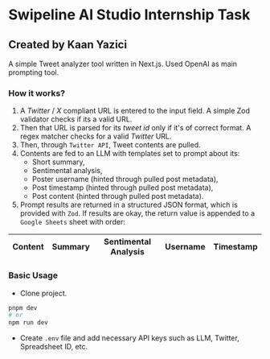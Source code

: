# Swipeline AI Studio Internship Task

## Created by Kaan Yazici

A simple Tweet analyzer tool written in Next.js. Used OpenAI as main prompting tool.

### How it works?
1. A *Twitter* / *X* compliant URL is entered to the input field. A simple Zod validator checks if its a valid URL. 
2. Then that URL is parsed for its *tweet id* only if it's of correct format. A regex matcher checks for a valid 
*Twitter* URL.
3. Then, through `Twitter API`, Tweet contents are pulled.
4. Contents are fed to an LLM with templates set to prompt about its:
   - Short summary,
   - Sentimental analysis,
   - Poster username (hinted through pulled post metadata),
   - Post timestamp (hinted through pulled post metadata),
   - Post content (hinted through pulled post metadata).
5. Prompt results are returned in a structured JSON format, which is provided with `Zod`. If results are okay, the 
return value is appended to a `Google Sheets` sheet with order:

| Content | Summary | Sentimental Analysis | Username | Timestamp         |
|---------|---------|----------------------|----------|-------------------|



### Basic Usage
- Clone project.
```bash
pnpm dev
# or 
npm run dev
```
- Create `.env` file and add necessary API keys such as LLM, Twitter, 
Spreadsheet ID, etc.


